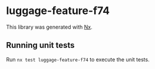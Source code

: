 # luggage-feature-f74

This library was generated with [Nx](https://nx.dev).

## Running unit tests

Run `nx test luggage-feature-f74` to execute the unit tests.
